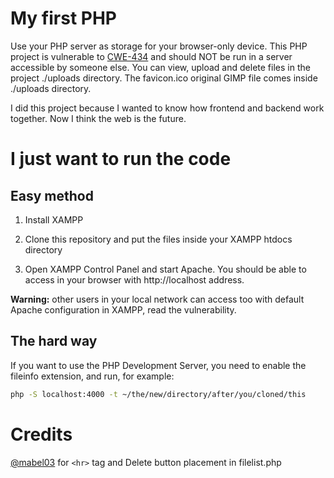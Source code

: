 # My first PHP
Use your PHP server as storage for your browser-only device. This PHP project is vulnerable to [CWE-434](https://cwe.mitre.org/data/definitions/434.html) and should NOT be run in a server accessible by someone else. You can view, upload and delete files in the project ./uploads directory. The favicon.ico original GIMP file comes inside ./uploads directory.

I did this project because I wanted to know how frontend and backend work together. Now I think the web is the future.

# I just want to run the code
## Easy method
1. Install XAMPP

1. Clone this repository and put the files inside your XAMPP htdocs directory

1. Open XAMPP Control Panel and start Apache. You should be able to access in your browser with http://localhost address.

**Warning:** other users in your local network can access too with default Apache configuration in XAMPP, read the vulnerability.

## The hard way
If you want to use the PHP Development Server, you need to enable the fileinfo extension, and run, for example:

```bash
php -S localhost:4000 -t ~/the/new/directory/after/you/cloned/this
```

# Credits
[@mabel03](https://github.com/mabel03) for `<hr>` tag and Delete button placement in filelist.php